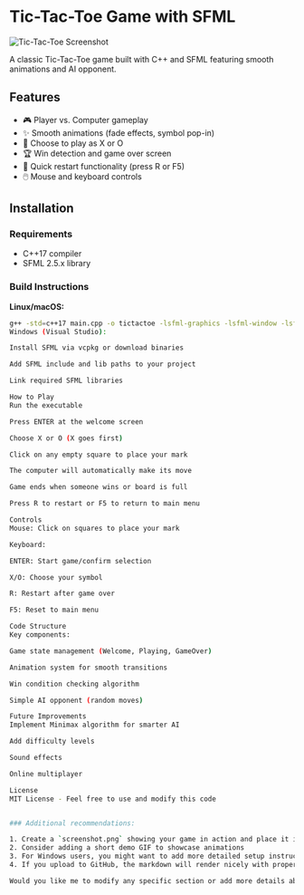 # Tic-Tac-Toe Game with SFML

![Tic-Tac-Toe Screenshot](screenshot.png) <!-- Add your screenshot here -->

A classic Tic-Tac-Toe game built with C++ and SFML featuring smooth animations and AI opponent.

## Features

- 🎮 Player vs. Computer gameplay
- ✨ Smooth animations (fade effects, symbol pop-in)
- 🔄 Choose to play as X or O
- 🏆 Win detection and game over screen
- 🔄 Quick restart functionality (press R or F5)
- 🖱️ Mouse and keyboard controls

## Installation

### Requirements
- C++17 compiler
- SFML 2.5.x library

### Build Instructions

**Linux/macOS:**
```bash
g++ -std=c++17 main.cpp -o tictactoe -lsfml-graphics -lsfml-window -lsfml-system
Windows (Visual Studio):

Install SFML via vcpkg or download binaries

Add SFML include and lib paths to your project

Link required SFML libraries

How to Play
Run the executable

Press ENTER at the welcome screen

Choose X or O (X goes first)

Click on any empty square to place your mark

The computer will automatically make its move

Game ends when someone wins or board is full

Press R to restart or F5 to return to main menu

Controls
Mouse: Click on squares to place your mark

Keyboard:

ENTER: Start game/confirm selection

X/O: Choose your symbol

R: Restart after game over

F5: Reset to main menu

Code Structure
Key components:

Game state management (Welcome, Playing, GameOver)

Animation system for smooth transitions

Win condition checking algorithm

Simple AI opponent (random moves)

Future Improvements
Implement Minimax algorithm for smarter AI

Add difficulty levels

Sound effects

Online multiplayer

License
MIT License - Feel free to use and modify this code


### Additional recommendations:

1. Create a `screenshot.png` showing your game in action and place it in the same directory
2. Consider adding a short demo GIF to showcase animations
3. For Windows users, you might want to add more detailed setup instructions
4. If you upload to GitHub, the markdown will render nicely with proper formatting

Would you like me to modify any specific section or add more details about particular parts of the implementation?